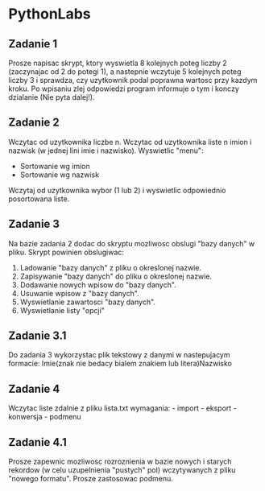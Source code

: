 # PythonLabs

## Zadanie 1
Prosze napisac skrypt, ktory wyswietla 8 kolejnych poteg liczby 2 (zaczynajac
od 2 do potegi 1), a nastepnie wczytuje 5 kolejnych poteg liczby 3 i sprawdza,
czy uzytkownik podal poprawna wartosc przy kazdym kroku. Po wpisaniu zlej
odpowiedzi program informuje o tym i konczy dzialanie (Nie pyta dalej!).

## Zadanie 2

Wczytac od uzytkownika liczbe n. Wczytac od uzytkownika liste n imion i nazwisk (w jednej lini imie i nazwisko).
Wyswietlic "menu":
- Sortowanie wg imion
- Sortowanie wg nazwisk

Wczytaj od uzytkownika wybor (1 lub 2) i wyswietlic odpowiednio posortowana
liste.

## Zadanie 3

Na bazie zadania 2 dodac do skryptu mozliwosc obslugi "bazy danych" w pliku.
Skrypt powinien obslugiwac:
1) Ladowanie "bazy danych" z pliku o okreslonej nazwie.
2) Zapisywanie "bazy danych" do pliku o okreslonej nazwie.
3) Dodawanie nowych wpisow do "bazy danych".
4) Usuwanie wpisow z "bazy danych".
5) Wyswietlanie zawartosci "bazy danych".
6) Wyswietlanie listy "opcji"

## Zadanie 3.1

Do zadania 3 wykorzystac plik tekstowy z danymi w nastepujacym formacie:
Imie(znak nie bedacy bialem znakiem lub litera)Nazwisko

## Zadanie 4
Wczytac liste zdalnie z pliku lista.txt
wymagania:
    - import
    - eksport
    - konwersja
    - podmenu
    
## Zadanie 4.1
Prosze zapewnic mozliwosc rozroznienia w bazie nowych i starych rekordow (w
celu uzupelnienia "pustych" pol) wczytywanych z pliku "nowego formatu".
Prosze zastosowac podmenu.

